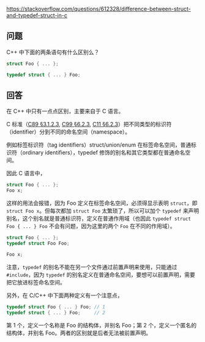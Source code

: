 <https://stackoverflow.com/questions/612328/difference-between-struct-and-typedef-struct-in-c>

## 问题

C++ 中下面的两条语句有什么区别么？

```c++
struct Foo { ... };

typedef struct { ... } Foo;
```

## 回答

在 C++ 中只有一点点区别，主要来自于 C 语言。

C 标准（[C89 §3.1.2.3](http://port70.net/~nsz/c/c89/c89-draft.txt), [C99 §6.2.3](http://port70.net/~nsz/c/c99/n1256.html#6.2.3), [C11 §6.2.3](http://port70.net/~nsz/c/c11/n1570.html#6.2.3)）把不同类型的标识符（identifier）分到不同的命名空间（namespace）。

例如标签标识符（tag identifiers）struct/union/enum 在标签命名空间，普通标识符（ordinary identifiers），typedef 修饰的别名和其它类型都在普通命名空间。

因此 C 语言中，

```c
struct Foo { ... };
Foo x;
```

这样的用法会报错，因为 Foo 定义在标签命名空间，必须得显示表明 `struct`，即 `struct Foo x`。但每次都加 `struct Foo` 太繁琐了，所以可以加个 `typedef` 来声明别名，这个别名就是普通标识符，定义在普通作用域（也因此 `typedef struct Foo { ... } Foo` 不会有问题，因为这里的两个 `Foo` 在不同的作用域）。

```c
struct Foo { ... };
typedef struct Foo Foo;

Foo x;
```

注意，`typedef` 的别名不能在另一个文件通过前置声明来使用，只能通过 `#include`，因为 `typedef` 的别名定义在普通命名空间，要想可以前置声明，需要把它放进标签命名空间。

另外，在 C/C++ 中下面两种定义有一个注意点，

```c
typedef struct Foo { ... } Foo; // 1
typedef struct { ... } Foo;     // 2
```

第 1 个，定义一个名称是 Foo 的结构体，并别名 Foo；第 2 个，定义一个匿名的结构体，并别名 Foo。两者的区别就是后者无法被前置声明。
